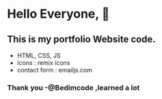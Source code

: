 # Hello Everyone, 👋
## This is my portfolio Website code.
- HTML, CSS, JS
- icons : remix icons
- contact form : emailjs.com

### Thank you -@Bedimcode ,learned a lot
